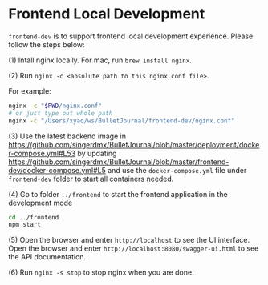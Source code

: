 # Frontend Local Development

`frontend-dev` is to support frontend local development experience. Please follow the steps below:

(1) Intall nginx locally. For mac, run `brew install nginx`.

(2) Run `nginx -c <absolute path to this nginx.conf file>`.

For example: 

```bash
nginx -c "$PWD/nginx.conf"
# or just type out whole path
nginx -c "/Users/xyao/ws/BulletJournal/frontend-dev/nginx.conf"
```

(3) Use the latest backend image in https://github.com/singerdmx/BulletJournal/blob/master/deployment/docker-compose.yml#L53 by updating https://github.com/singerdmx/BulletJournal/blob/master/frontend-dev/docker-compose.yml#L5 and use the `docker-compose.yml` file under `frontend-dev` folder to start all containers needed.


(4) Go to folder `../frontend` to start the frontend application in the development mode
```bash
cd ../frontend
npm start
```

(5) Open the browser and enter `http://localhost` to see the UI interface.
Open the browser and enter `http://localhost:8080/swagger-ui.html` to see the API documentation.

(6) Run `nginx -s stop` to stop nginx when you are done.
